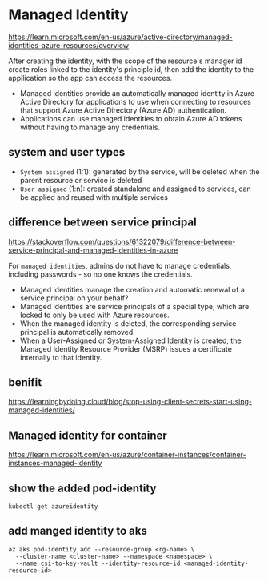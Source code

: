 # Managed Identity
https://learn.microsoft.com/en-us/azure/active-directory/managed-identities-azure-resources/overview

After creating the identity, with the scope of the resource's manager id create roles linked to the identity's principle id, then add the identity to the appilication so the app can access the resources.

- Managed identities provide an automatically managed identity in Azure Active Directory for applications to use when connecting to resources that support Azure Active Directory (Azure AD) authentication.
- Applications can use managed identities to obtain Azure AD tokens without having to manage any credentials.

## system and user types
- `System assigned` (1:1):  generated by the service, will be deleted when the parent resource or service is deleted
- `User assigned` (1:n): created standalone and assigned to services, can be applied and reused with multiple services

## difference between service principal
https://stackoverflow.com/questions/61322079/difference-between-service-principal-and-managed-identities-in-azure

For `managed identities`, admins do not have to manage credentials, including passwords - so no one knows the credentials.
- Managed identities manage the creation and automatic renewal of a service principal on your behalf?
- Managed identities are service principals of a special type, which are locked to only be used with Azure resources.
- When the managed identity is deleted, the corresponding service principal is automatically removed.
- When a User-Assigned or System-Assigned Identity is created, the Managed Identity Resource Provider (MSRP) issues a certificate internally to that identity.

## benifit
https://learningbydoing.cloud/blog/stop-using-client-secrets-start-using-managed-identities/

## Managed identity for container
https://learn.microsoft.com/en-us/azure/container-instances/container-instances-managed-identity

## show the added pod-identity
```
kubectl get azureidentity
```

## add manged identity to aks
```
az aks pod-identity add --resource-group <rg-name> \
  --cluster-name <cluster-name> --namespace <namespace> \
  --name csi-to-key-vault --identity-resource-id <managed-identity-resource-id>
```

